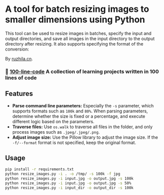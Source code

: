 # A tool for batch resizing images to smaller dimensions using Python

This tool can be used to resize images in batches, specify the input and output directories, and save all images in the input directory to the output directory after resizing. It also supports specifying the format of the conversion:

By [ruzhila.cn](http://ruzhila.cn/?from=github_resize_images_py).

### 🚀 [100-line-code](https://github.com/ruzhila/100-line-code)  A collection of learning projects written in 100 lines of code

## Features

- **Parse command line parameters:** Especially the `-s` parameter, which supports formats such as `100k` and `80%`. When parsing parameters, determine whether the size is fixed or a percentage, and execute different logic based on the parameters.
- **Traverse files:** Use `os.walk` to traverse all files in the folder, and only process images such as `.jpeg/.jpeg/.png`.
- **Adjust image size:** Use the Pillow library to adjust the image size. If the `-f/--format` format is not specified, keep the original format.

## Usage

```bash
pip install -r requirements.txt
python resize_images.py -i . -o /tmp/ -s 100k -f jpg
python resize_images.py -i input.jpg -o output.jpg -s 100k
python resize_images.py -i input.jpg -o output.jpg -s 50%
python resize_images.py -i input_dir -o output_dir -s 100k
```
